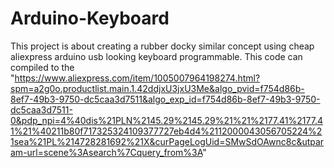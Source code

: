 # Arduino-Keyboard
This project is about creating a rubber docky similar concept using cheap aliexpress arduino usb looking keyboard programmable.
This code can compiled to the "https://www.aliexpress.com/item/1005007964198274.html?spm=a2g0o.productlist.main.1.42ddjxU3jxU3Me&algo_pvid=f754d86b-8ef7-49b3-9750-dc5caa3d7511&algo_exp_id=f754d86b-8ef7-49b3-9750-dc5caa3d7511-0&pdp_npi=4%40dis%21PLN%2145.29%2145.29%21%21%2177.41%2177.41%21%40211b80f717325324109377727eb4d4%2112000043056705224%21sea%21PL%214728281692%21X&curPageLogUid=SMwSdOAwnc8c&utparam-url=scene%3Asearch%7Cquery_from%3A"

